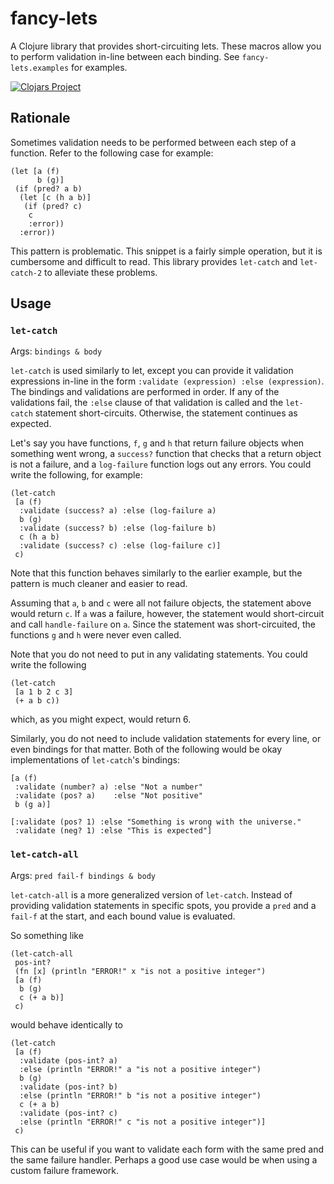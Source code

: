 # fancy-lets

A Clojure library that provides short-circuiting lets. These macros allow you to perform validation in-line between each binding. See `fancy-lets.examples` for examples.

[![Clojars Project](https://img.shields.io/clojars/v/fancy-lets.svg)](https://clojars.org/fancy-lets)

## Rationale

Sometimes validation needs to be performed between each step of a function. Refer to the following case for example:
```
(let [a (f)
      b (g)]
 (if (pred? a b)
  (let [c (h a b)]
   (if (pred? c)
    c
    :error))
  :error))
```
This pattern is problematic. This snippet is a fairly simple operation, but it is cumbersome and difficult to read. This library provides `let-catch` and `let-catch-2` to alleviate these problems.

## Usage

### `let-catch`

Args: `bindings & body`

`let-catch` is used similarly to let, except you can provide it validation expressions in-line in the form `:validate (expression) :else (expression)`. The bindings and validations are performed in order. If any of the validations fail, the `:else` clause of that validation is called and the `let-catch` statement short-circuits. Otherwise, the statement continues as expected. 

Let's say you have functions, `f`, `g` and `h` that return failure objects when something went wrong, a `success?` function that checks that a return object is not a failure, and a `log-failure` function logs out any errors. You could write the following, for example:

```
(let-catch
 [a (f)
  :validate (success? a) :else (log-failure a)
  b (g)
  :validate (success? b) :else (log-failure b)
  c (h a b)
  :validate (success? c) :else (log-failure c)]
 c)
```
Note that this function behaves similarly to the earlier example, but the pattern is much cleaner and easier to read.

Assuming that `a`, `b` and `c` were all not failure objects, the statement above would return `c`. If `a` was a failure, however, the statement would short-circuit and call `handle-failure` on `a`. Since the statement was short-circuited, the functions `g` and `h` were never even called.

Note that you do not need to put in any validating statements. You could write the following
```
(let-catch 
 [a 1 b 2 c 3] 
 (+ a b c))
```
which, as you might expect, would return 6.

Similarly, you do not need to include validation statements for every line, or even bindings for that matter. Both of the following would be okay implementations of `let-catch`'s bindings:
```
[a (f)
 :validate (number? a) :else "Not a number"
 :validate (pos? a)    :else "Not positive"
 b (g a)]
```
```
[:validate (pos? 1) :else "Something is wrong with the universe."
 :validate (neg? 1) :else "This is expected"]
```

### `let-catch-all`

Args: `pred fail-f bindings & body`

`let-catch-all` is a more generalized version of `let-catch`. Instead of providing validation statements in specific spots, you provide a `pred` and a `fail-f` at the start, and each bound value is evaluated. 

So something like
```
(let-catch-all 
 pos-int? 
 (fn [x] (println "ERROR!" x "is not a positive integer")
 [a (f)
  b (g)
  c (+ a b)]
 c)
 ```
 would behave identically to
 ```
 (let-catch 
  [a (f)
   :validate (pos-int? a)
   :else (println "ERROR!" a "is not a positive integer")
   b (g)
   :validate (pos-int? b)
   :else (println "ERROR!" b "is not a positive integer")
   c (+ a b)
   :validate (pos-int? c)
   :else (println "ERROR!" c "is not a positive integer")]
  c)
 ```
This can be useful if you want to validate each form with the same pred and the same failure handler. Perhaps a good use case would be when using a custom failure framework.

